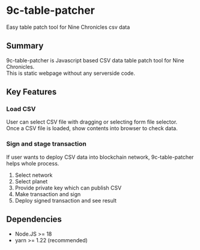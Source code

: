 # 9c-table-patcher

Easy table patch tool for Nine Chronicles csv data

## Summary

9c-table-patcher is Javascript based CSV data table patch tool for Nine Chronicles.  
This is static webpage without any serverside code.

## Key Features

### Load CSV

User can select CSV file with dragging or selecting form file selector.  
Once a CSV file is loaded, show contents into browser to check data.

### Sign and stage transaction

If user wants to deploy CSV data into blockchain network, 9c-table-patcher helps whole process.

1. Select network
2. Select planet
3. Provide private key which can publish CSV
4. Make transaction and sign
5. Deploy signed transaction and see result

## Dependencies

- Node.JS >= 18
- yarn >= 1.22 (recommended)
